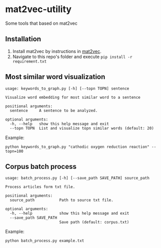 # mat2vec-utility
Some tools that based on mat2vec

Installation
---
1. Install mat2vec by instructions in [mat2vec](https://github.com/materialsintelligence/mat2vec).
2. Navigate to this repo's folder and execute `pip install -r requirement.txt`

Most similar word visualization
---
```
usage: keywords_to_graph.py [-h] [--topn TOPN] sentence

Visualize word embedding for most similar word to a sentence

positional arguments:
  sentence     A sentence to be analyzed.

optional arguments:
  -h, --help   show this help message and exit
  --topn TOPN  List and visualize topn similar words (default: 20)
```
Example:
```
python keywords_to_graph.py "cathodic oxygen reduction reaction" --topn=100
```

Corpus batch process
---
```
usage: batch_process.py [-h] [--save_path SAVE_PATH] source_path

Process articles form txt file.

positional arguments:
  source_path           Path to source txt file.

optional arguments:
  -h, --help            show this help message and exit
  --save_path SAVE_PATH
                        Save path (default: corpus.txt)
```
Example:
```
python batch_process.py example.txt
```
